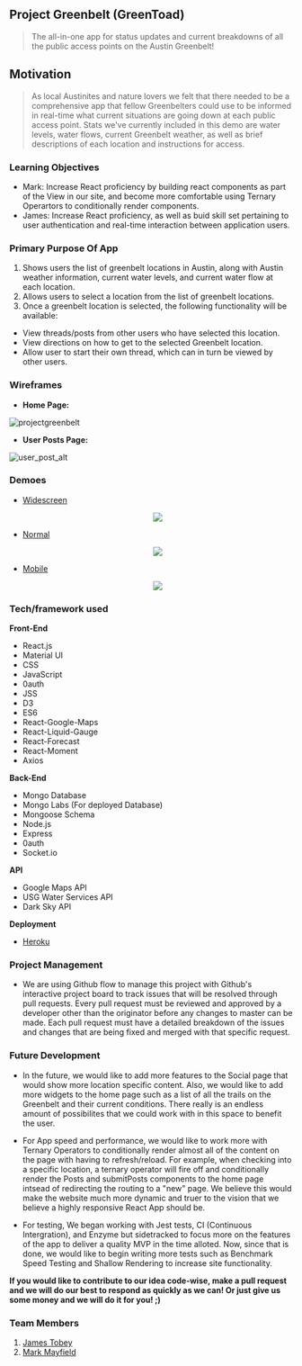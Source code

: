 ## Project Greenbelt (GreenToad) 

> The all-in-one app for status updates and current breakdowns of all the public access points on the Austin Greenbelt!

## Motivation

> As local Austinites and nature lovers we felt that there needed to be a comprehensive app that fellow Greenbelters could use to be informed in real-time what current situations are going down at each public access point. Stats we've currently included in this demo are water levels, water flows, current Greenbelt weather, as well as brief descriptions of each location and instructions for access. 

### Learning Objectives

* Mark: Increase React proficiency by building react components as part of the View in our site, and become more comfortable using Ternary Operartors to conditionally render components. 
* James: Increase React proficiency, as well as buid skill set pertaining to user authentication and real-time interaction between application users.

### Primary Purpose Of App

1. Shows users the list of greenbelt locations in Austin, along with Austin weather information, current water levels, and current water flow at each location.
2. Allows users to select a location from the list of greenbelt locations.
3. Once a greenbelt location is selected, the following functionality will be available:

* View threads/posts from other users who have selected this location. 
* View directions on how to get to the selected Greenbelt location.
* Allow user to start their own thread, which can in turn be viewed by other users.

### Wireframes

- <b>Home Page:</b>

![projectgreenbelt](https://user-images.githubusercontent.com/40775721/53996536-63b22180-40fe-11e9-85b8-e40e95267ee9.png)



- <b>User Posts Page:</b>

![user_post_alt](https://user-images.githubusercontent.com/41517616/50718048-9b92df00-1051-11e9-9183-ecb042bddf1b.png)

### Demoes

- [Widescreen](https://drive.google.com/file/d/1qYlutBazsrYM6ZLkKngHXrOj2JRbp0K7/view)

  <p align="center">
    <img src="https://giant.gfycat.com/FatalBelovedArabianoryx.gif">
  </p>

- [Normal](https://drive.google.com/file/d/1rIa7fcEAjyiVvj4E2n3ebHNga3LUFIk8/view)
  
  <p align="center">
    <img src="https://giant.gfycat.com/PoliteJealousIrishredandwhitesetter.gif">
  </p>

- [Mobile](https://drive.google.com/file/d/1_ySdU_5Zzw3TSgXsC9fWveFU-eUMqz_e/view)

  <p align="center">
    <img src="https://giant.gfycat.com/ThoughtfulSpryBlacklab.gif">
  </p>
 

### Tech/framework used

<b>Front-End</b>

- React.js
- Material UI
- CSS
- JavaScript
- 0auth
- JSS
- D3
- ES6
- React-Google-Maps
- React-Liquid-Gauge
- React-Forecast
- React-Moment
- Axios



<b>Back-End</b>

- Mongo Database
- Mongo Labs (For deployed Database)
- Mongoose Schema
- Node.js
- Express
- 0auth
- Socket.io

<b>API</b>
- Google Maps API
- USG Water Services API
- Dark Sky API
  
<b>Deployment</b>

- [Heroku](https://greentoad.herokuapp.com/)

### Project Management

- We are using Github flow to manage this project with Github's interactive project board to track issues that will be resolved through pull requests. Every pull request must be reviewed and approved by a developer other than the originator before any changes to master can be made. Each pull request must have a detailed breakdown of the issues and changes that are being fixed and merged with that specific request. 

### Future Development

- In the future, we would like to add more features to the Social page that would show more location specific content. Also, we would like to add more widgets to the home page such as a list of all the trails on the Greenbelt and their current conditions. There really is an endless amount of possibilites that we could work with in this space to benefit the user.

- For App speed and performance, we would like to work more with Ternary Operators to conditionally render almost all of the content on the page with having to refresh/reload. For example, when checking into a specific location, a ternary operator will fire off and conditionally render the Posts and submitPosts components to the home page intsead of redirecting the routing to a "new" page. We believe this would make the website much more dynamic and truer to the vision that we believe a highly responsive React App should be.

- For testing, We began working with Jest tests, CI (Continuous Intergration), and Enzyme but sidetracked to focus more on the features of the app to deliver a quality MVP in the time alloted. Now, since that is done, we would like to begin writing more tests such as Benchmark Speed Testing and Shallow Rendering to increase site functionality. 


<b>If you would like to contribute to our idea code-wise, make a pull request and we will do our best to respond as quickly as we can! Or just give us some money and we will do it for you! ;)</b>


### Team Members
1. [James Tobey](https://github.com/jctobey)
2. [Mark Mayfield](https://github.com/themarcusaurelius)
